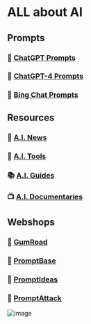 # ALL about AI
## Prompts

### 💬 [ChatGPT Prompts](https://github.com/cas-van-vliet/chatgpt-prompts)

### 💬 [ChatGPT-4 Prompts](https://github.com/cas-van-vliet/chatgpt-4-prompts)

### 💬 [Bing Chat Prompts](https://github.com/cas-van-vliet/bing-chat-prompts)

## Resources

### 📰 [A.I. News](https://github.com/cas-van-vliet/ai-news)

### 🔧 [A.I. Tools](https://github.com/cas-van-vliet/ai-tools)

### 📚 [A.I. Guides](https://github.com/cas-van-vliet/ai-guides)

### 📺 [A.I. Documentaries](https://github.com/cas-van-vliet/ai-documentaries)

## Webshops

### 🏪 [GumRoad](https://promptprophet.gumroad.com)

### 🏪 [PromptBase](https://promptbase.com/promptprophet)

### 🏪 [PromptIdeas](https://promptsideas.com/profile/casvanvliet)

### 🏪 [PromptAttack](https://promptattack.com/casvanvliet)

![image](https://github.com/cas-van-vliet/cas-van-vliet/assets/146363448/8927a587-8e32-4a6a-a545-44b3f1536226)

<!---
cas-van-vliet/cas-van-vliet is a ✨ special ✨ repository because its `README.md` (this file) appears on your GitHub profile.
You can click the Preview link to take a look at your changes.
--->
